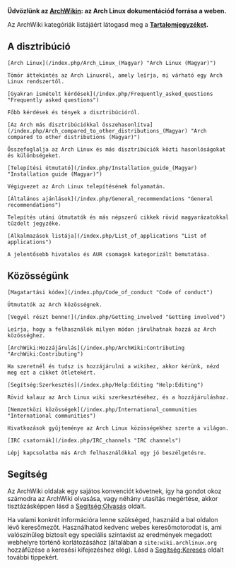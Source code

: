 **Üdvözlünk az [ArchWikin](/index.php/ArchWiki:About_(Magyar) "ArchWiki:About (Magyar)"): az Arch Linux dokumentációd forrása a weben.**

Az ArchWiki kategóriák listájáért látogasd meg a **[Tartalomjegyzéket](/index.php/Table_of_contents "Table of contents").**

## A disztribúció

	[Arch Linux](/index.php/Arch_Linux_(Magyar) "Arch Linux (Magyar)")

	Tömör áttekintés az Arch Linuxról, amely leírja, mi várható egy Arch Linux rendszertől.

	[Gyakran ismételt kérdések](/index.php/Frequently_asked_questions "Frequently asked questions")

	Főbb kérdések és tények a disztribúcióról.

	[Az Arch más disztribúciókkal összehasonlítva](/index.php/Arch_compared_to_other_distributions_(Magyar) "Arch compared to other distributions (Magyar)")

	Összefoglalja az Arch Linux és más disztribúciók közti hasonlóságokat és különbségeket.

	[Telepítési útmutató](/index.php/Installation_guide_(Magyar) "Installation guide (Magyar)")

	Végigvezet az Arch Linux telepítésének folyamatán.

	[Általános ajánlások](/index.php/General_recommendations "General recommendations")

	Telepítés utáni útmutatók és más népszerű cikkek rövid magyarázatokkal tűzdelt jegyzéke.

	[Alkalmazások listája](/index.php/List_of_applications "List of applications")

	A jelentősebb hivatalos és AUR csomagok kategorizált bemutatása.

## Közösségünk

	[Magatartási kódex](/index.php/Code_of_conduct "Code of conduct")

	Útmutatók az Arch közösségnek.

	[Vegyél részt benne!](/index.php/Getting_involved "Getting involved")

	Leírja, hogy a felhasználók milyen módon járulhatnak hozzá az Arch közösséghez.

	[ArchWiki:Hozzájárulás](/index.php/ArchWiki:Contributing "ArchWiki:Contributing")

	Ha szeretnél és tudsz is hozzájárulni a wikihez, akkor kérünk, nézd meg ezt a cikket ötletekért.

	[Segítség:Szerkesztés](/index.php/Help:Editing "Help:Editing")

	Rövid kalauz az Arch Linux wiki szerkesztéséhez, és a hozzájáruláshoz.

	[Nemzetközi közösségek](/index.php/International_communities "International communities")

	Hivatkozások gyűjteménye az Arch Linux közösségekhez szerte a világon.

	[IRC csatornák](/index.php/IRC_channels "IRC channels")

	Lépj kapcsolatba más Arch felhasználókkal egy jó beszélgetésre.

## Segítség

Az ArchWiki oldalak egy sajátos konvenciót követnek, így ha gondot okoz számodra az ArchWiki olvasása, vagy néhány utasítás megértése, akkor tisztázásképpen lásd a [Segítség:Olvasás](/index.php/Help:Reading "Help:Reading") oldalt.

Ha valami konkrét információra lenne szükséged, használd a bal oldalon lévő keresőmezőt. Használhatod kedvenc webes keresőmotorodat is, ami valószínűleg biztosít egy speciális szintaxist az eredmények megadott webhelyre történő korlátozásához (általában a `site:wiki.archlinux.org` hozzáfűzése a keresési kifejezéshez elég). Lásd a [Segítség:Keresés](/index.php/Help:Searching "Help:Searching") oldalt további tippekért.